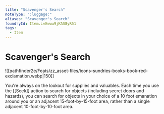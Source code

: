 ```yaml
---
title: "Scavenger's Search"
noteType: ":luggage:"
aliases: "Scavenger's Search"
foundryId: Item.ivEwwu9jKAS8yR51
tags:
  - Item
---
```


# Scavenger's Search
![[pathfinder2e/Feats/zz_asset-files/icons-sundries-books-book-red-exclamation.webp|150]]

You're always on the lookout for supplies and valuables. Each time you use the [[Seek]] action to search for objects (including secret doors and hazards), you can search for objects in your choice of a 10 foot emanation around you or an adjacent 15-foot-by-15-foot area, rather than a single adjacent 10-foot-by-10-foot area.
